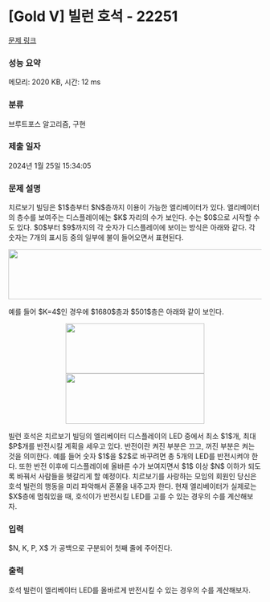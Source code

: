 # [Gold V] 빌런 호석 - 22251 

[문제 링크](https://www.acmicpc.net/problem/22251) 

### 성능 요약

메모리: 2020 KB, 시간: 12 ms

### 분류

브루트포스 알고리즘, 구현

### 제출 일자

2024년 1월 25일 15:34:05

### 문제 설명

<p>치르보기 빌딩은 $1$층부터 $N$층까지 이용이 가능한 엘리베이터가 있다. 엘리베이터의 층수를 보여주는 디스플레이에는 $K$ 자리의 수가 보인다. 수는 $0$으로 시작할 수도 있다. $0$부터 $9$까지의 각 숫자가 디스플레이에 보이는 방식은 아래와 같다. 각 숫자는 7개의 표시등 중의 일부에 불이 들어오면서 표현된다.</p>

<p style="text-align: center;"><img alt="" src="" style="width: 659px; height: 100px;"></p>

<p>예를 들어 $K=4$인 경우에 $1680$층과 $501$층은 아래와 같이 보인다.</p>

<p style="text-align: center;"><img alt="" src="" style="width: 276px; height: 100px;">                  <img alt="" src="" style="width: 276px; height: 100px;"></p>

<p>빌런 호석은 치르보기 빌딩의 엘리베이터 디스플레이의 LED 중에서 최소 $1$개, 최대 $P$개를 반전시킬 계획을 세우고 있다. 반전이란 켜진 부분은 끄고, 꺼진 부분은 켜는 것을 의미한다. 예를 들어 숫자 $1$을 $2$로 바꾸려면 총 5개의 LED를 반전시켜야 한다. 또한 반전 이후에 디스플레이에 올바른 수가 보여지면서 $1$ 이상 $N$ 이하가 되도록 바꿔서 사람들을 헷갈리게 할 예정이다. 치르보기를 사랑하는 모임의 회원인 당신은 호석 빌런의 행동을 미리 파악해서 혼쭐을 내주고자 한다. 현재 엘리베이터가 실제로는 $X$층에 멈춰있을 때, 호석이가 반전시킬 LED를 고를 수 있는 경우의 수를 계산해보자.</p>

### 입력 

 <p>$N, K, P, X$ 가 공백으로 구분되어 첫째 줄에 주어진다.</p>

### 출력 

 <p>호석 빌런이 엘리베이터 LED를 올바르게 반전시킬 수 있는 경우의 수를 계산해보자.</p>

